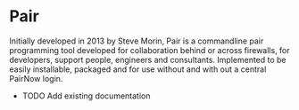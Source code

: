 # Pair
Initially developed in 2013 by Steve Morin, Pair is a commandline pair programming tool developed for collaboration behind or across firewalls, for developers, support people, engineers and consultants.   Implemented to be easily installable, packaged and for use without and with out a central PairNow login.

- TODO Add existing documentation 
